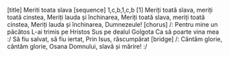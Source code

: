 [title] Meriti toata slava
[sequence] 1,c,b,1,c,b
[1]
Meriți toată slava, meriți toată cinstea,
Meriți lauda și închinarea,
Meriți toată slava, meriți toată cinstea,
Meriți lauda și închinarea, Dumnezeule!
[chorus]
/: Pentru mine un păcătos
L-ai trimis pe Hristos
Sus pe dealul Golgota
Ca să poarte vina mea :/
Să fiu salvat, să fiu iertat,
Prin Isus, răscumpărat
[bridge]
/: Cântăm glorie, cântăm glorie,
Osana Domnului, slavă și mărire! :/

